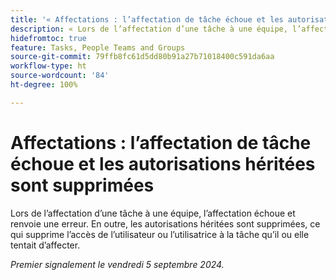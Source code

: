 ```yaml
---
title: '« Affectations : l’affectation de tâche échoue et les autorisations héritées sont supprimées »'
description: « Lors de l’affectation d’une tâche à une équipe, l’affectation échoue et renvoie une erreur. En outre, les autorisations héritées sont supprimées, ce qui supprime l’accès de l’utilisateur ou l’utilisatrice à la tâche qu’il ou elle tentait d’affecter. »
hidefromtoc: true
feature: Tasks, People Teams and Groups
source-git-commit: 79ffb8fc61d5dd80b91a27b71018400c591da6aa
workflow-type: ht
source-wordcount: '84'
ht-degree: 100%

---
```


# Affectations : l’affectation de tâche échoue et les autorisations héritées sont supprimées

Lors de l’affectation d’une tâche à une équipe, l’affectation échoue et renvoie une erreur. En outre, les autorisations héritées sont supprimées, ce qui supprime l’accès de l’utilisateur ou l’utilisatrice à la tâche qu’il ou elle tentait d’affecter.

_Premier signalement le vendredi 5 septembre 2024._
